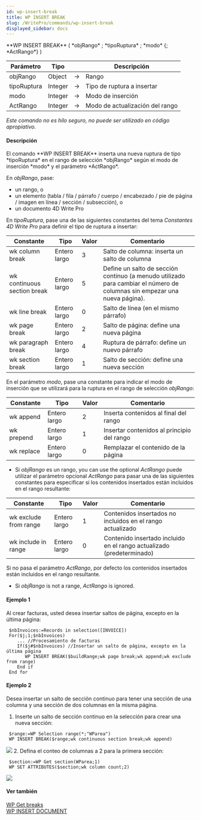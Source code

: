 ```yaml
---
id: wp-insert-break
title: WP INSERT BREAK
slug: /WritePro/commands/wp-insert-break
displayed_sidebar: docs
---
```


<!--REF #_command_.WP INSERT BREAK.Syntax-->**WP INSERT BREAK** ( *objRango* ; *tipoRuptura* ; *modo* {; *ActRango*} )<!-- END REF-->
<!--REF #_command_.WP INSERT BREAK.Params-->
| Parámetro | Tipo |  | Descripción |
| --- | --- | --- | --- |
| objRango | Object | &#8594;  | Rango |
| tipoRuptura | Integer | &#8594;  | Tipo de ruptura a insertar |
| modo | Integer | &#8594;  | Modo de inserción |
| ActRango | Integer | &#8594;  | Modo de actualización del rango |

<!-- END REF-->

*Este comando no es hilo seguro, no puede ser utilizado en código apropiativo.*


#### Descripción 

<!--REF #_command_.WP INSERT BREAK.Summary-->El comando **WP INSERT BREAK** inserta una nueva ruptura de tipo *tipoRuptura* en el rango de selección *objRango* según el modo de inserción *modo* y el parámetro *ActRango*.<!-- END REF-->

En *objRango*, pase:

* un rango, o
* un elemento (tabla / fila / párrafo / cuerpo / encabezado / pie de página / imagen en línea / sección / subsección), o
* un documento 4D Write Pro

En *tipoRuptura*, pase una de las siguientes constantes del tema *Constantes 4D Write Pro* para definir el tipo de ruptura a insertar:

| Constante                   | Tipo         | Valor | Comentario                                                                                                                |
| --------------------------- | ------------ | ----- | ------------------------------------------------------------------------------------------------------------------------- |
| wk column break             | Entero largo | 3     | Salto de columna: inserta un salto de columna                                                                             |
| wk continuous section break | Entero largo | 5     | Define un salto de sección continuo (a menudo utilizado para cambiar el número de columnas sin empezar una nueva página). |
| wk line break               | Entero largo | 0     | Salto de línea (en el mismo párrafo)                                                                                      |
| wk page break               | Entero largo | 2     | Salto de página: define una nueva página                                                                                  |
| wk paragraph break          | Entero largo | 4     | Ruptura de párrafo: define un nuevo párrafo                                                                               |
| wk section break            | Entero largo | 1     | Salto de sección: define una nueva sección                                                                                |

En el parámetro *modo*, pase una constante para indicar el modo de inserción que se utilizará para la ruptura en el rango de selección *objRango*:

| Constante  | Tipo         | Valor | Comentario                                 |
| ---------- | ------------ | ----- | ------------------------------------------ |
| wk append  | Entero largo | 2     | Inserta contenidos al final del rango      |
| wk prepend | Entero largo | 1     | Insertar contenidos al principio del rango |
| wk replace | Entero largo | 0     | Remplazar el contenido de la página        |

* Si *objRango* es un rango, you can use the optional *ActRango* puede utilizar el parámetro opcional *ActRango* para pasar una de las siguientes constantes para especificar si los contenidos insertados están incluidos en el rango resultante:  
    
| Constante             | Tipo         | Valor | Comentario                                                            |  
| --------------------- | ------------ | ----- | --------------------------------------------------------------------- |  
| wk exclude from range | Entero largo | 1     | Contenidos insertados no incluidos en el rango actualizado            |  
| wk include in range   | Entero largo | 0     | Contenido insertado incluido en el rango actualizado (predeterminado) |  
    
Si no pasa el parámetro *ActRango*, por defecto los contenidos insertados están incluidos en el rango resultante.
* Si *objRango* is not a range, *ActRango* is ignored.

#### Ejemplo 1 

Al crear facturas, usted desea insertar saltos de página, excepto en la última página:  
  
```4d
 $nbInvoices:=Records in selection([INVOICE])
 For($j;1;$nbInvoices)
    ... //Procesamiento de facturas
    If($j#$nbInvoices) //Insertar un salto de página, excepto en la última página
       WP INSERT BREAK($buildRange;wk page break;wk append;wk exclude from range)
    End if
 End for
```

#### Ejemplo 2 

Desea insertar un salto de sección continuo para tener una sección de una columna y una sección de dos columnas en la misma página.

1. Inserte un salto de sección continuo en la selección para crear una nueva sección:  
    
```4d  
 $range:=WP Selection range(*;"WParea")  
 WP INSERT BREAK($range;wk continuous section break;wk append)  
```  
    
    
![](../../assets/en/WritePro/commands/pict5562056.EN.png)
2. Defina el conteo de columnas a 2 para la primera sección:  
    
```4d  
 $section:=WP Get section(WParea;1)  
 WP SET ATTRIBUTES($section;wk column count;2)  
```  
    
    
![](../../assets/en/WritePro/commands/pict5562058.EN.png)

#### Ver también 

[WP Get breaks](wp-get-breaks.md)  
[WP INSERT DOCUMENT](wp-insert-document.md)  